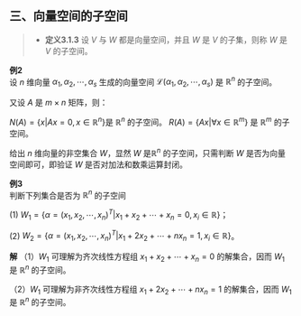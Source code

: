## 三、向量空间的子空间

>- **定义3.1.3** 设 $V$ 与 $W$ 都是向量空间，并且 $W$ 是 $V$ 的子集，则称 $W$ 是 $V$ 的子空间。

**例2**   
设 $n$ 维向量 $\alpha_{1}, \alpha_{2}, \cdots, \alpha_{s}$ 生成的向量空间 $\mathcal{L}(\alpha_{1}, \alpha_{2}, \cdots, \alpha_{s})$ 是 $\mathbb{R}^n$ 的子空间。

又设 $A$ 是 $m \times n$ 矩阵，则：

$N(A) = \{x|Ax = 0, x \in \mathbb{R}^n\}$是 $\mathbb{R}^n$ 的子空间。
$R(A) = \{Ax| \forall x \in \mathbb{R}^m\}$ 是 $\mathbb{R}^m$ 的子空间。

给出 $n$ 维向量的非空集合 $W$，显然 $W$ 是$\mathbb{R}^n$ 的子空间，只需判断 $W$ 是否为向量空间即可，即验证 $W$ 是否对加法和数乘运算封闭。


**例3**  
判断下列集合是否为 $\mathbb{R}^n$ 的子空间

(1) $W_{1} = \{\alpha = (x_{1}, x_{2}, \cdots, x_{n})^T|x_{1} + x_{2} + \cdots + x_{n} = 0, x_{i} \in \mathbb{R}\}$；

(2) $W_{2} = \{\alpha = (x_{1}, x_{2}, \cdots, x_{n})^T|x_{1} + 2x_{2} + \cdots + nx_{n} = 1, x_{i} \in \mathbb{R}\}$。

**解** 
（1）$W_{1}$ 可理解为齐次线性方程组 $x_{1} + x_{2} + \cdots + x_{n} = 0$ 的解集合，因而 $W_{1}$ 是 $\mathbb{R}^n$ 的子空间。

（2）$W_{1}$ 可理解为非齐次线性方程组 $x_{1} +2x_{2} + \cdots + nx_{n} = 1$ 的解集合，因而 $W_{1}$ 是 $\mathbb{R}^n$ 的子空间。

